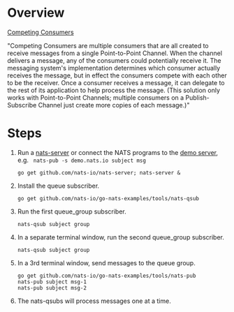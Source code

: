 # Overview
[Competing Consumers](http://www.enterpriseintegrationpatterns.com/patterns/messaging/CompetingConsumers.html)

"Competing Consumers are multiple consumers that are all created to receive messages from a single Point-to-Point Channel. When the channel delivers a message, any of the consumers could potentially receive it. The messaging system's implementation determines which consumer actually receives the message, but in effect the consumers compete with each other to be the receiver. Once a consumer receives a message, it can delegate to the rest of its application to help process the message. (This solution only works with Point-to-Point Channels; multiple consumers on a Publish-Subscribe Channel just create more copies of each message.)"


# Steps

1. Run a [nats-server](http://www.github.com/nats-io/nats-server) or connect the NATS programs to the [demo server](http://demo.nats.io:8222), e.g. ` nats-pub -s demo.nats.io subject msg`

	```
	go get github.com/nats-io/nats-server; nats-server &
	```

1. Install the queue subscriber.

	```
	go get github.com/nats-io/go-nats-examples/tools/nats-qsub
	```

2. Run the first queue_group subscriber.

	```
	nats-qsub subject group
	```

3. In a separate terminal window, run the second queue_group subscriber.

	```
	nats-qsub subject group
	```

4. In a 3rd terminal window, send messages to the queue group.

	```
	go get github.com/nats-io/go-nats-examples/tools/nats-pub
	nats-pub subject msg-1
	nats-pub subject msg-2
	```

5. The nats-qsubs will process messages one at a time.